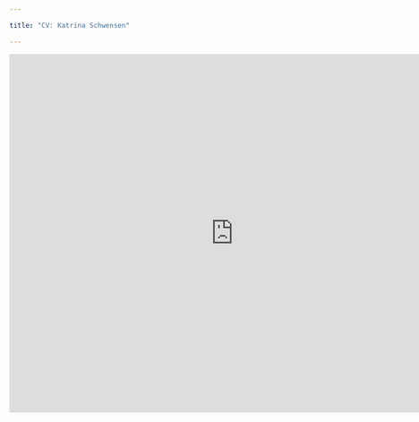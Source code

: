 ```yaml
---

title: "CV: Katrina Schwensen"

---
```

<iframe src="https://docs.google.com/document/d/e/2PACX-1vSjlQVE6KwqYj8t-ZYsL7YeyFeqi1azKP59vloFNa405j-Jq1B73GZHzTIJ8wmrrg/pub?embedded=true"width="800" height="640" allowfullscreen="true" webkitallowfullscreen="true" mozallowfullscreen="true"  frameborder="0"></iframe>